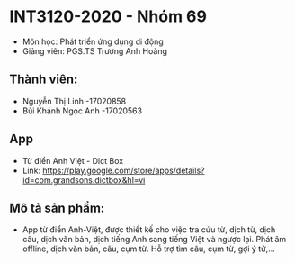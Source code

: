# INT3120-2020 - Nhóm 69
* Môn học: Phát triển ứng dụng di động
* Giảng viên: PGS.TS Trương Anh Hoàng
## Thành viên:
  * Nguyễn Thị Linh       -17020858
  * Bùi Khánh Ngọc Anh    -17020563
## App
* Từ điển Anh Việt - Dict Box
* Link: https://play.google.com/store/apps/details?id=com.grandsons.dictbox&hl=vi
## Mô tả sản phẩm:
  * App từ điển Anh-Việt, được thiết kế cho việc tra cứu từ, dịch từ, dịch câu, dịch văn bản, dịch tiếng Anh sang tiếng Việt và ngược lại. Phát âm offline, dịch văn bản, câu, cụm từ.
Hỗ trợ tìm câu, cụm từ, gợi ý từ,...
